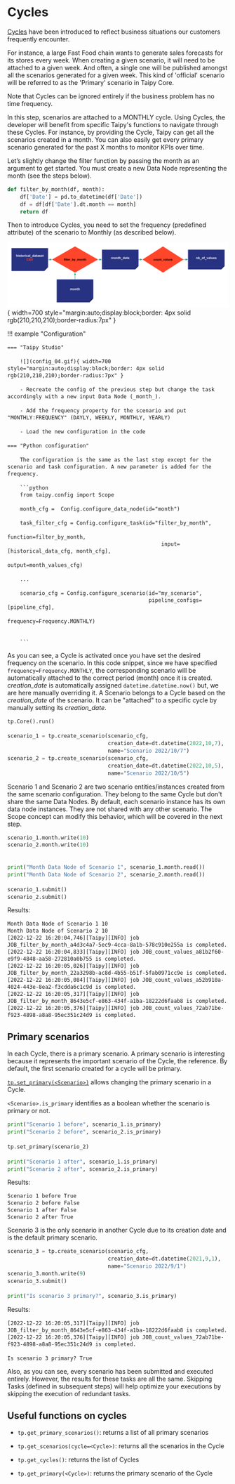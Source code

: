 # Cycles

[Cycles](https://docs.taipy.io/en/latest/manuals/core/concepts/cycle/) have been introduced to reflect business situations our customers frequently encounter. 

For instance, a large Fast Food chain wants to generate sales forecasts for its stores every week. When creating a given scenario, it will need to be attached to a given week. And often, a single one will be published amongst all the scenarios generated for a given week. This kind of 'official' scenario will be referred to as the 'Primary' scenario in Taipy Core.

Note that Cycles can be ignored entirely if the business problem has no time frequency. 


In this step, scenarios are attached to a MONTHLY cycle. Using Cycles, the developer will benefit from specific Taipy's functions to navigate through these Cycles. For instance, by providing the Cycle, Taipy can get all the scenarios created in a month. You can also easily get every primary scenario generated for the past X months to monitor KPIs over time.

Let’s slightly change the filter function by passing the month as an argument to get started. You must create a new Data Node representing the month (see the steps below).


```python
def filter_by_month(df, month):
    df['Date'] = pd.to_datetime(df['Date']) 
    df = df[df['Date'].dt.month == month]
    return df
```

Then to introduce Cycles, you need to set the frequency (predefined attribute) of the scenario to Monthly (as described below).

![](config_04.svg){ width=700 style="margin:auto;display:block;border: 4px solid rgb(210,210,210);border-radius:7px" }


!!! example "Configuration"


    === "Taipy Studio"

        ![](config_04.gif){ width=700 style="margin:auto;display:block;border: 4px solid rgb(210,210,210);border-radius:7px" }

        - Recreate the config of the previous step but change the task accordingly with a new input Data Node (_month_).
        
        - Add the frequency property for the scenario and put "MONTHLY:FREQUENCY" (DAYLY, WEEKLY, MONTHLY, YEARLY)
        
        - Load the new configuration in the code

    === "Python configuration"

        The configuration is the same as the last step except for the scenario and task configuration. A new parameter is added for the frequency.

        ```python
        from taipy.config import Scope

        month_cfg =  Config.configure_data_node(id="month")

        task_filter_cfg = Config.configure_task(id="filter_by_month",
                                                     function=filter_by_month,
                                                     input=[historical_data_cfg, month_cfg],
                                                     output=month_values_cfg)

        ...

        scenario_cfg = Config.configure_scenario(id="my_scenario",
                                                 pipeline_configs=[pipeline_cfg],
                                                 frequency=Frequency.MONTHLY)


        ```



As you can see, a Cycle is activated once you have set the desired frequency on the scenario. In this code snippet, since we have specified `frequency=Frequency.MONTHLY`, the corresponding scenario will be automatically attached to the correct period (month) once it is created. _creation_date_ is automatically assigned `datetime.datetime.now()` but, we are here manually overriding it. A Scenario belongs to a Cycle based on the _creation_date_ of the scenario. It can be "attached" to a specific cycle by manually setting its _creation_date_.

```python
tp.Core().run()

scenario_1 = tp.create_scenario(scenario_cfg,
                                creation_date=dt.datetime(2022,10,7),
                                name="Scenario 2022/10/7")
scenario_2 = tp.create_scenario(scenario_cfg,
                                creation_date=dt.datetime(2022,10,5),
                                name="Scenario 2022/10/5")
```

Scenario 1 and Scenario 2 are two scenario entities/instances created from the same scenario configuration. They belong to the same Cycle but don't share the same Data Nodes. By default, each scenario instance has its own data node instances. They are not shared with any other scenario. The Scope concept can modify this behavior, which will be covered in the next step.


```python
scenario_1.month.write(10)
scenario_2.month.write(10)


print("Month Data Node of Scenario 1", scenario_1.month.read())
print("Month Data Node of Scenario 2", scenario_2.month.read())

scenario_1.submit()
scenario_2.submit()
```


Results:
```
Month Data Node of Scenario 1 10
Month Data Node of Scenario 2 10
[2022-12-22 16:20:04,746][Taipy][INFO] job JOB_filter_by_month_a4d3c4a7-5ec9-4cca-8a1b-578c910e255a is completed.
[2022-12-22 16:20:04,833][Taipy][INFO] job JOB_count_values_a81b2f60-e9f9-4848-aa58-272810a0b755 is completed.
[2022-12-22 16:20:05,026][Taipy][INFO] job JOB_filter_by_month_22a3298b-ac8d-4b55-b51f-5fab0971cc9e is completed.
[2022-12-22 16:20:05,084][Taipy][INFO] job JOB_count_values_a52b910a-4024-443e-8ea2-f3cdda6c1c9d is completed.
[2022-12-22 16:20:05,317][Taipy][INFO] job JOB_filter_by_month_8643e5cf-e863-434f-a1ba-18222d6faab8 is completed.
[2022-12-22 16:20:05,376][Taipy][INFO] job JOB_count_values_72ab71be-f923-4898-a8a8-95ec351c24d9 is completed.
```

## Primary scenarios

In each Cycle, there is a primary scenario. A primary scenario is interesting because it represents the important scenario of the Cycle, the reference. By default, the first scenario created for a cycle will be primary.

[`tp.set_primary(<Scenario>)`](https://docs.taipy.io/en/latest/manuals/core/entities/scenario-cycle-mgt/#promote-a-scenario-as-primary) allows changing the primary scenario in a Cycle.

`<Scenario>.is_primary` identifies as a boolean whether the scenario is primary or not.

```python
print("Scenario 1 before", scenario_1.is_primary)
print("Scenario 2 before", scenario_2.is_primary)

tp.set_primary(scenario_2)

print("Scenario 1 after", scenario_1.is_primary)
print("Scenario 2 after", scenario_2.is_primary)
```

Results:

```
Scenario 1 before True
Scenario 2 before False
Scenario 1 after False
Scenario 2 after True
```

Scenario 3 is the only scenario in another Cycle due to its creation date and is the default primary scenario.

```python
scenario_3 = tp.create_scenario(scenario_cfg,
                                creation_date=dt.datetime(2021,9,1),
                                name="Scenario 2022/9/1")
scenario_3.month.write(9)
scenario_3.submit()

print("Is scenario 3 primary?", scenario_3.is_primary)
```

Results:

```
[2022-12-22 16:20:05,317][Taipy][INFO] job JOB_filter_by_month_8643e5cf-e863-434f-a1ba-18222d6faab8 is completed.
[2022-12-22 16:20:05,376][Taipy][INFO] job JOB_count_values_72ab71be-f923-4898-a8a8-95ec351c24d9 is completed.

Is scenario 3 primary? True
```

Also, as you can see, every scenario has been submitted and executed entirely. However, the results for these tasks are all the same. Skipping Tasks (defined in subsequent steps) will help optimize your executions by skipping the execution of redundant tasks.

## Useful functions on cycles

- `tp.get_primary_scenarios()`: returns a list of all primary scenarios

- `tp.get_scenarios(cycle=<Cycle>)`: returns all the scenarios in the Cycle

- `tp.get_cycles()`: returns the list of Cycles

- `tp.get_primary(<Cycle>)`: returns the primary scenario of the Cycle
